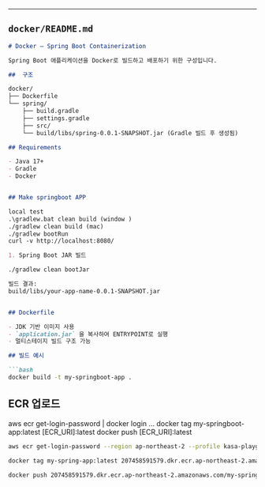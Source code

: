 
---
## `docker/README.md`

```md
# Docker – Spring Boot Containerization

Spring Boot 애플리케이션을 Docker로 빌드하고 배포하기 위한 구성입니다.

##  구조

docker/
├── Dockerfile
└── spring/
    ├── build.gradle
    ├── settings.gradle
    ├── src/
    └── build/libs/spring-0.0.1-SNAPSHOT.jar (Gradle 빌드 후 생성됨)

## Requirements

- Java 17+
- Gradle
- Docker


## Make springboot APP

local test
.\gradlew.bat clean build (window )
./gradlew clean build (mac)
./gradlew bootRun
curl -v http://localhost:8080/

1. Spring Boot JAR 빌드

./gradlew clean bootJar

빌드 결과:
build/libs/your-app-name-0.0.1-SNAPSHOT.jar


## Dockerfile

- JDK 기반 이미지 사용
- `application.jar` 을 복사하여 ENTRYPOINT로 실행
- 멀티스테이지 빌드 구조 가능

## 빌드 예시

```bash
docker build -t my-springboot-app .
```
## ECR 업로드

aws ecr get-login-password | docker login ...
docker tag my-springboot-app:latest [ECR_URI]:latest
docker push [ECR_URI]:latest

```bash
aws ecr get-login-password --region ap-northeast-2 --profile kasa-playground | docker login --username AWS --password-stdin 207458591579.dkr.ecr.ap-northeast-2.amazonaws.com

docker tag my-spring-app:latest 207458591579.dkr.ecr.ap-northeast-2.amazonaws.com/my-spring-app:latest

docker push 207458591579.dkr.ecr.ap-northeast-2.amazonaws.com/my-spring-app:latest
```
